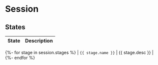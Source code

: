 # Session

## States

| State              | Description      |
| ------------------ | ---------------- |
{%- for stage in session.stages %}
| `{{ stage.name }}` | {{ stage.desc }} |
{%- endfor %}
